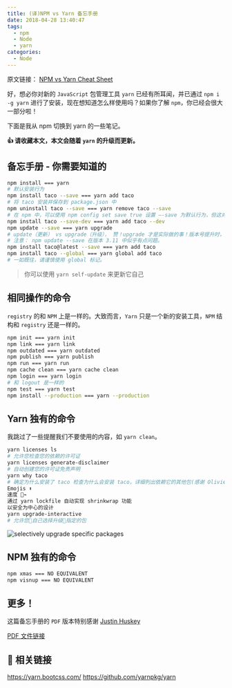 ```yaml
---
title: (译)NPM vs Yarn 备忘手册
date: 2018-04-28 13:40:47
tags:
  - npm
  - Node
  - yarn
categories:
  - Node
---
```


原文链接： [NPM vs Yarn Cheat Sheet](https://shift.infinite.red/npm-vs-yarn-cheat-sheet-8755b092e5cc)

好，想必你对新的 `JavaScript` 包管理工具 `yarn` 已经有所耳闻，并已通过 `npm i -g yarn` 进行了安装，现在想知道怎么样使用吗？如果你了解 `npm`，你已经会很大一部分啦！

<!-- more -->

下面是我从 npm 切换到 yarn 的一些笔记。

**👍 请收藏本文，本文会随着 `yarn` 的升级而更新。**

## 备忘手册 - 你需要知道的

```bash
npm install === yarn
# 默认安装行为
npm install taco --save === yarn add taco
# 将 taco 安装并保存到 package.json 中
npm uninstall taco --save === yarn remove taco --save
# 在 npm 中，可以使用 npm config set save true 设置 —-save 为默认行为，但这对多数开发者而言并非显而易见的。在 yarn 中，在 package.json 中添加（add）和移除（remove）等行为是默认的。
npm install taco --save-dev === yarn add taco --dev
npm update --save === yarn upgrade
# update（更新） vs upgrade（升级）， 赞！upgrade 才是实际做的事！版本号提升时，发生的正是 upgrade ！
# 注意： npm update --save 在版本 3.11 中似乎有点问题。
npm install taco@latest --save === yarn add taco
npm install taco --global === yarn global add taco
# 一如既往，请谨慎使用 global 标记。
```

> 你可以使用 `yarn self-update` 来更新它自己

## 相同操作的命令

`registry` 的和 `NPM` 上是一样的。大致而言，`Yarn` 只是一个新的安装工具，`NPM` 结构和 `registry` 还是一样的。

```bash
npm init === yarn init
npm link === yarn link
npm outdated === yarn outdated
npm publish === yarn publish
npm run === yarn run
npm cache clean === yarn cache clean
npm login === yarn login
# 和 logout 是一样的
npm test === yarn test
npm install --production === yarn --production
```

## Yarn 独有的命令

我跳过了一些提醒我们不要使用的内容，如 `yarn clean`。

```bash
yarn licenses ls
# 允许您检查您的依赖的许可证
yarn licenses generate-disclaimer
# 自动创建您的许可证免责声明
yarn why taco
# 确定为什么安装了 taco 检查为什么会安装 taco，详细列出依赖它的其他包(感谢 Olivier Combe).
Emojis ⬆️
速度 🏃⌁
通过 yarn lockfile 自动实现 shrinkwrap 功能
以安全为中心的设计
yarn upgrade-interactive
# 允许您自己选择升级指定的包
```

![selectively upgrade specific packages](https://cdn-images-1.medium.com/max/1600/1*f9lz2UdUk6rMf6Pdz8_Spw.png)

## NPM 独有的命令

```bash
npm xmas === NO EQUIVALENT
npm visnup === NO EQUIVALENT
```

## 更多！

这篇备忘手册的 `PDF` 版本特别感谢 [Justin Huskey](https://medium.com/@justinhuskey)

[PDF 文件链接](https://infinite.red/files/yarn.pdf)

##  相关链接

https://yarn.bootcss.com/
https://github.com/yarnpkg/yarn
